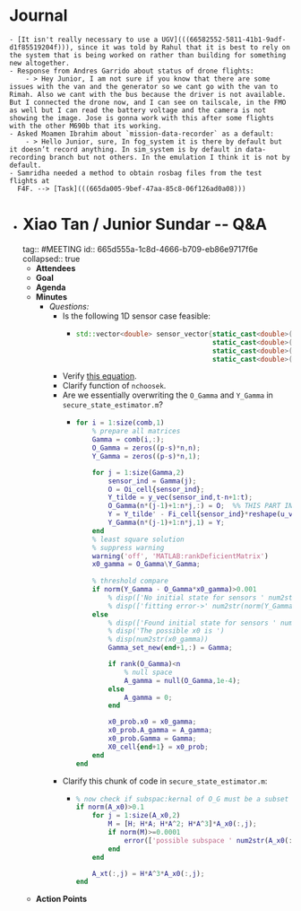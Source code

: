 # Journal
	- [It isn't really necessary to use a UGV](((66582552-5811-41b1-9adf-d1f85519204f))), since it was told by Rahul that it is best to rely on the system that is being worked on rather than building for something new altogether.
	- Response from Andres Garrido about status of drone flights:
		- > Hey Junior, I am not sure if you know that there are some issues with the van and the generator so we cant go with the van to Rimah. Also we cant with the bus because the driver is not available. But I connected the drone now, and I can see on tailscale, in the FMO as well but I can read the battery voltage and the camera is not showing the image. Jose is gonna work with this after some flights with the other M690b that its working.
	- Asked Moamen Ibrahim about `mission-data-recorder` as a default:
		- > Hello Junior, sure, In fog_system it is there by default but it doesn’t record anything. In sim_system is by default in data-recording branch but not others. In the emulation I think it is not by default.
	- Samridha needed a method to obtain rosbag files from the test flights at
	  F4F. --> [Task](((665da005-9bef-47aa-85c8-06f126ad0a08)))
- # Xiao Tan / Junior Sundar -- Q&A
  tag:: #MEETING
  id:: 665d555a-1c8d-4666-b709-eb86e9717f6e
  collapsed:: true
	- **Attendees**
	- **Goal**
	- **Agenda**
	- **Minutes**
		- *Questions:*
			- Is the following 1D sensor case feasible:
				- ```cpp
				  std::vector<double> sensor_vector{static_cast<double>(ekf_1.x),
				                                    static_cast<double>(ekf_1.vx),
				                                    static_cast<double>(ekf_2.x),
				                                    static_cast<double>(ekf_2.vx)};
				  ```
			- Verify [this equation](((665a0dc2-ee9a-4ccf-81b9-6e15aeac06c5))).
			- Clarify function of `nchoosek`.
			- Are we essentially overwriting the `O_Gamma` and `Y_Gamma` in `secure_state_estimator.m`?
				- ```MATLAB
				  for i = 1:size(comb,1)
				      % prepare all matrices
				      Gamma = comb(i,:);
				      O_Gamma = zeros((p-s)*n,n);
				      Y_Gamma = zeros((p-s)*n,1);
				  
				      for j = 1:size(Gamma,2)
				          sensor_ind = Gamma(j);
				          O = Oi_cell{sensor_ind};
				          Y_tilde = y_vec(sensor_ind,t-n+1:t);
				          O_Gamma(n*(j-1)+1:n*j,:) = O;  %% THIS PART IN PARTICULAR
				          Y = Y_tilde' - Fi_cell{sensor_ind}*reshape(u_vec(:,t-n+1:t),[],1);
				          Y_Gamma(n*(j-1)+1:n*j,1) = Y;
				      end
				      % least square solution
				      % suppress warning
				      warning('off', 'MATLAB:rankDeficientMatrix')
				      x0_gamma = O_Gamma\Y_Gamma;
				        
				      % threshold compare
				      if norm(Y_Gamma - O_Gamma*x0_gamma)>0.001
				          % disp(['No initial state for sensors ' num2str(Gamma) '!']);  
				          % disp(['fitting error->' num2str(norm(Y_Gamma - O_Gamma*x0_gamma)) ', fail to convince'])
				      else
				          % disp(['Found initial state for sensors ' num2str(Gamma) ' at time ' num2str(t) '!']);
				          % disp('The possible x0 is ')
				          % disp(num2str(x0_gamma))
				          Gamma_set_new(end+1,:) = Gamma;
				  
				          if rank(O_Gamma)<n
				              % null space
				              A_gamma = null(O_Gamma,1e-4);
				          else
				              A_gamma = 0;
				          end
				  
				          x0_prob.x0 = x0_gamma;
				          x0_prob.A_gamma = A_gamma;
				          x0_prob.Gamma = Gamma;
				          X0_cell{end+1} = x0_prob;
				      end
				  end
				  ```
			- Clarify this chunk of code in `secure_state_estimator.m`:
				- ```MATLAB
				  % now check if subspac:kernal of O_G must be a subset of kernal of HA^t
				  if norm(A_x0)>0.1
				      for j = 1:size(A_x0,2)
				          M = [H; H*A; H*A^2; H*A^3]*A_x0(:,j);
				          if norm(M)>=0.0001
				              error(['possible subspace ' num2str(A_x0(:,j)') ' is not in safe set']);
				          end
				      end
				  
				      A_xt(:,j) = H*A^3*A_x0(:,j);
				  end
				  ```
	- **Action Points**